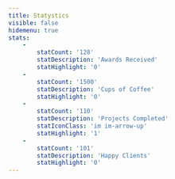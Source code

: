 ```yaml
---
title: Statystics
visible: false
hidemenu: true
stats:
    -
        statCount: '128'
        statDescription: 'Awards Received'
        statHighlight: '0'
    -
        statCount: '1500'
        statDescription: 'Cups of Coffee'
        statHighlight: '0'
    -
        statCount: '110'
        statDescription: 'Projects Completed'
        statIconClass: 'im im-arrow-up'
        statHighlight: '1'
    -
        statCount: '101'
        statDescription: 'Happy Clients'
        statHighlight: '0'
---
```


